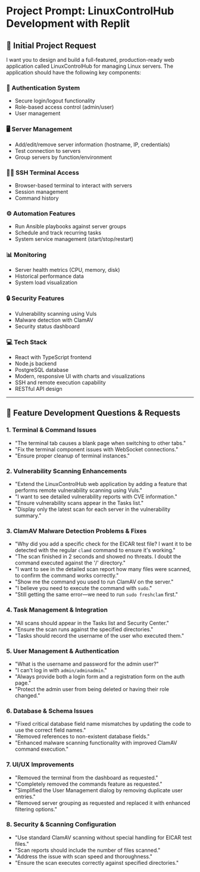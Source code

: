 # Project Prompt: LinuxControlHub Development with Replit

## 🚀 Initial Project Request

I want you to design and build a full-featured, production-ready web application called LinuxControlHub for managing Linux servers. The application should have the following key components:

### 🔐 Authentication System
- Secure login/logout functionality  
- Role-based access control (admin/user)  
- User management  

### 🖥️ Server Management
- Add/edit/remove server information (hostname, IP, credentials)  
- Test connection to servers  
- Group servers by function/environment  

### 🧑‍💻 SSH Terminal Access
- Browser-based terminal to interact with servers  
- Session management  
- Command history  

### ⚙️ Automation Features
- Run Ansible playbooks against server groups  
- Schedule and track recurring tasks  
- System service management (start/stop/restart)  

### 📊 Monitoring
- Server health metrics (CPU, memory, disk)  
- Historical performance data  
- System load visualization  

### 🔒 Security Features
- Vulnerability scanning using Vuls  
- Malware detection with ClamAV  
- Security status dashboard  

### 💻 Tech Stack
- React with TypeScript frontend  
- Node.js backend  
- PostgreSQL database  
- Modern, responsive UI with charts and visualizations  
- SSH and remote execution capability  
- RESTful API design  

---

## 📌 Feature Development Questions & Requests

### 1. Terminal & Command Issues
- "The terminal tab causes a blank page when switching to other tabs."
- "Fix the terminal component issues with WebSocket connections."
- "Ensure proper cleanup of terminal instances."

### 2. Vulnerability Scanning Enhancements
- "Extend the LinuxControlHub web application by adding a feature that performs remote vulnerability scanning using Vuls."
- "I want to see detailed vulnerability reports with CVE information."
- "Ensure vulnerability scans appear in the Tasks list."
- "Display only the latest scan for each server in the vulnerability summary."

### 3. ClamAV Malware Detection Problems & Fixes
- "Why did you add a specific check for the EICAR test file? I want it to be detected with the regular `clamd` command to ensure it's working."
- "The scan finished in 2 seconds and showed no threats. I doubt the command executed against the '/' directory."
- "I want to see in the detailed scan report how many files were scanned, to confirm the command works correctly."
- "Show me the command you used to run ClamAV on the server."
- "I believe you need to execute the command with `sudo`."
- "Still getting the same error—we need to run `sudo freshclam` first."

### 4. Task Management & Integration
- "All scans should appear in the Tasks list and Security Center."
- "Ensure the scan runs against the specified directories."
- "Tasks should record the username of the user who executed them."

### 5. User Management & Authentication
- "What is the username and password for the admin user?"
- "I can't log in with `admin/adminadmin`."
- "Always provide both a login form and a registration form on the auth page."
- "Protect the admin user from being deleted or having their role changed."

### 6. Database & Schema Issues
- "Fixed critical database field name mismatches by updating the code to use the correct field names."
- "Removed references to non-existent database fields."
- "Enhanced malware scanning functionality with improved ClamAV command execution."

### 7. UI/UX Improvements
- "Removed the terminal from the dashboard as requested."
- "Completely removed the commands feature as requested."
- "Simplified the User Management dialog by removing duplicate user entries."
- "Removed server grouping as requested and replaced it with enhanced filtering options."

### 8. Security & Scanning Configuration
- "Use standard ClamAV scanning without special handling for EICAR test files."
- "Scan reports should include the number of files scanned."
- "Address the issue with scan speed and thoroughness."
- "Ensure the scan executes correctly against specified directories."
